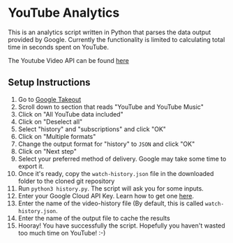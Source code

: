 # YouTube Analytics

This is an analytics script written in Python that parses the data output provided by Google. Currently the functionality is limited to calculating total time in seconds spent on YouTube.

The Youtube Video API can be found [here](https://developers.google.com/youtube/v3/docs/videos)

## Setup Instructions

1. Go to [Google Takeout](https://takeout.google.com/)
2. Scroll down to section that reads "YouTube and YouTube Music"
3. Click on "All YouTube data included"
4. Click on "Deselect all"
5. Select "history" and "subscriptions" and click "OK"
6. Click on "Multiple formats"
7. Change the output format for "history" to `JSON` and click "OK"
8. Click on "Next step"
9. Select your preferred method of delivery. Google may take some time to export it.
10. Once it's ready, copy the `watch-history.json` file in the downloaded folder to the cloned git repository
11. Run `python3 history.py`. The script will ask you for some inputs.
12. Enter your Google Cloud API Key. Learn how to get one [here](https://cloud.google.com/docs/authentication/api-keys).
13. Enter the name of the video-history file (By default, this is called `watch-history.json`.
14. Enter the name of the output file to cache the results
15. Hooray! You have successfully the script. Hopefully you haven't wasted too much time on YouTube! :-)
